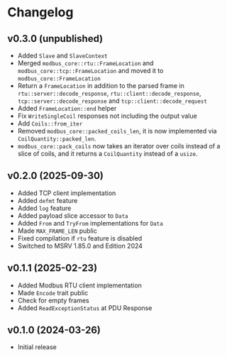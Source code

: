 <!-- SPDX-FileCopyrightText: Copyright (c) 2018-2025 slowtec GmbH <post@slowtec.de> -->
<!-- SPDX-License-Identifier: MIT OR Apache-2.0 -->

# Changelog

## v0.3.0 (unpublished)

- Added `Slave` and `SlaveContext`
- Merged `modbus_core::rtu::FrameLocation` and `modbus_core::tcp::FrameLocation` and moved it to `modbus_core::FrameLocation`
- Return a `FrameLocation` in addition to the parsed frame in `rtu::server::decode_response`,
  `rtu::client::decode_response`, `tcp::server::decode_response` and `tcp::client::decode_request`
- Added `FrameLocation::end` helper
- Fix `WriteSingleCoil` responses not including the output value
- Add `Coils::from_iter`
- Removed `modbus_core::packed_coils_len`, it is now implemented via `CoilQuantity::packed_len`.
- `modbus_core::pack_coils` now takes an iterator over coils instead of a slice of coils, and it returns a `CoilQuantity` instead of a `usize`.

## v0.2.0 (2025-09-30)

- Added TCP client implementation
- Added `defmt` feature
- Added `log` feature
- Added payload slice accessor to `Data`
- Added `From` and `TryFrom` implementations for `Data`
- Made `MAX_FRAME_LEN` public
- Fixed compilation if `rtu` feature is disabled
- Switched to MSRV 1.85.0 and Edition 2024

## v0.1.1 (2025-02-23)

- Added Modbus RTU client implementation
- Made `Encode` trait public
- Check for empty frames
- Added `ReadExceptionStatus` at PDU Response

## v0.1.0 (2024-03-26)

- Initial release
